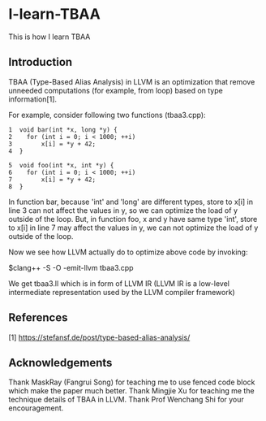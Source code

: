 # I-learn-TBAA
This is how I learn TBAA
## Introduction
TBAA (Type-Based Alias Analysis) in LLVM is an optimization that remove unneeded
computations (for example, from loop) based on type information[1]. 

For example, consider following two functions (tbaa3.cpp):
```
1  void bar(int *x, long *y) {
2    for (int i = 0; i < 1000; ++i)
3        x[i] = *y + 42;
4  }
                                                                                                               
5  void foo(int *x, int *y) {  
6    for (int i = 0; i < 1000; ++i)
7        x[i] = *y + 42; 
8  }  
```
In function bar, because 'int' and 'long' are different types, store to x[i] in line 3 
can not affect the values in y, 
so we can optimize the load of y outside of the loop. But, in function foo, 
x and y have same type 'int', store to x[i] in line 7 may affect the values in y, we can
not optimize the load of y outside of the loop.

Now we see how LLVM actually do to optimize above code by invoking:

$clang++ -S -O -emit-llvm tbaa3.cpp

We get tbaa3.ll which is in form of LLVM IR (LLVM IR is a low-level intermediate representation used by the LLVM compiler framework)

## References
[1] https://stefansf.de/post/type-based-alias-analysis/
## Acknowledgements
Thank MaskRay (Fangrui Song) for teaching me to use fenced code block which make the paper much better. Thank Mingjie Xu for teaching me the technique details of TBAA in LLVM. Thank Prof Wenchang Shi for your encouragement.

